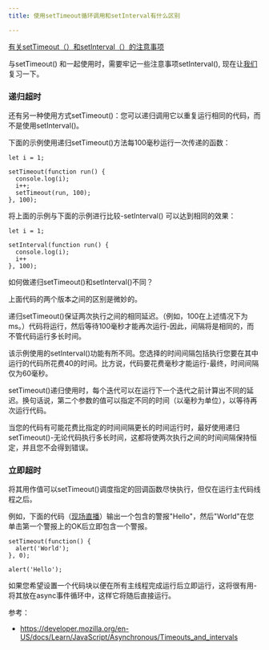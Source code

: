 ```yaml
---
title: 使用setTimeout循环调用和setInterval有什么区别

---
```

[有关setTimeout（）和setInterval（）的注意事项][1] 

与setTimeout() 和一起使用时，需要牢记一些注意事项setInterval(), 现在让[我们](https://www.w3cdoc.com)复习一下。

### 递归超时

还有另一种使用方式setTimeout()：您可以递归调用它以重复运行相同的代码，而不是使用setInterval()。
  
下面的示例使用递归setTimeout()方法每100毫秒运行一次传递的函数：
  
```
let i = 1;

setTimeout(function run() {
  console.log(i);
  i++;
  setTimeout(run, 100);
}, 100);
```
将上面的示例与下面的示例进行比较-setInterval() 可以达到相同的效果：
  
```
let i = 1;

setInterval(function run() {
  console.log(i);
  i++
}, 100);
```
如何做递归setTimeout()和setInterval()不同？

上面代码的两个版本之间的区别是微妙的。
  
递归setTimeout()保证两次执行之间的相同延迟。（例如，100在上述情况下为ms。）代码将运行，然后等待100毫秒才能再次运行-因此，间隔将是相同的，而不管代码运行多长时间。

该示例使用的setInterval()功能有所不同。您选择的时间间隔包括执行您要在其中运行的代码所花费40的时间。比方说，代码要花费毫秒才能运行-最终，时间间隔仅为60毫秒。
    
setTimeout()递归使用时，每个迭代可以在运行下一个迭代之前计算出不同的延迟。换句话说，第二个参数的值可以指定不同的时间（以毫秒为单位），以等待再次运行代码。
    
当您的代码有可能花费比指定的时间间隔更长的时间运行时，最好使用递归setTimeout()-无论代码执行多长时间，这都将使两次执行之间的时间间隔保持恒定，并且您不会得到错误。

### 立即超时

将其用作值可以setTimeout()调度指定的回调函数尽快执行，但仅在运行主代码线程之后。
  
例如，下面的代码（<a href="https://mdn.github.io/learning-area/javascript/asynchronous/loops-and-intervals/zero-settimeout.html">现场直播</a>）输出一个包含的警报"Hello"，然后"World"在您单击第一个警报上的OK后立即包含一个警报。
  
```
setTimeout(function() {
  alert('World');
}, 0);

alert('Hello');
```

如果您希望设置一个代码块以便在所有主线程完成运行后立即运行，这将很有用-将其放在async事件循环中，这样它将随后直接运行。
  
参考：
- <https://developer.mozilla.org/en-US/docs/Learn/JavaScript/Asynchronous/Timeouts_and_intervals>

 [1]: https://developer.mozilla.org/en-US/docs/Learn/JavaScript/Asynchronous/Timeouts_and_intervals#Things_to_keep_in_mind_about_setTimeout_and_setInterval "永久链接到事物，请牢记有关setTimeout（）和setInterval（）的信息"
 [2]: https://developer.mozilla.org/en-US/docs/Learn/JavaScript/Asynchronous/Timeouts_and_intervals#Recursive_timeouts "永久链接到递归超时"
 [3]: https://developer.mozilla.org/en-US/docs/Learn/JavaScript/Asynchronous/Timeouts_and_intervals#Immediate_timeouts "永久链接到即时超时"
